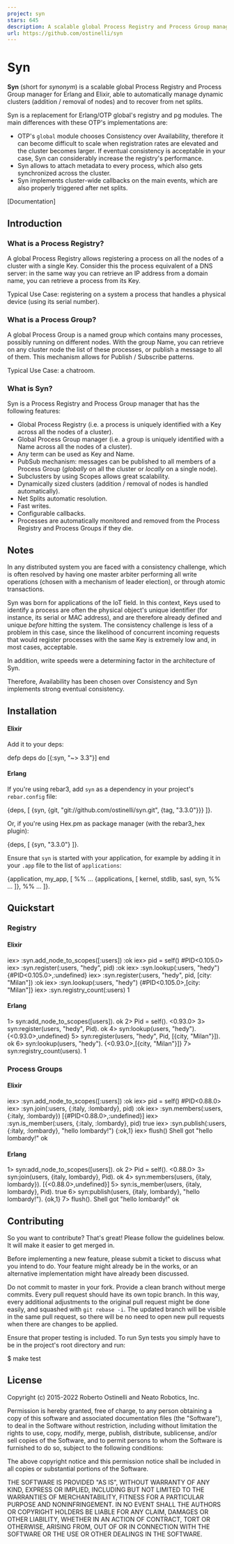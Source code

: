```yaml
---
project: syn
stars: 645
description: A scalable global Process Registry and Process Group manager for Erlang and Elixir.
url: https://github.com/ostinelli/syn
---
```


Syn
===

**Syn** (short for _synonym_) is a scalable global Process Registry and Process Group manager for Erlang and Elixir, able to automatically manage dynamic clusters (addition / removal of nodes) and to recover from net splits.

Syn is a replacement for Erlang/OTP global's registry and pg modules. The main differences with these OTP's implementations are:

-   OTP's `global` module chooses Consistency over Availability, therefore it can become difficult to scale when registration rates are elevated and the cluster becomes larger. If eventual consistency is acceptable in your case, Syn can considerably increase the registry's performance.
-   Syn allows to attach metadata to every process, which also gets synchronized across the cluster.
-   Syn implements cluster-wide callbacks on the main events, which are also properly triggered after net splits.

\[Documentation\]

Introduction
------------

### What is a Process Registry?

A global Process Registry allows registering a process on all the nodes of a cluster with a single Key. Consider this the process equivalent of a DNS server: in the same way you can retrieve an IP address from a domain name, you can retrieve a process from its Key.

Typical Use Case: registering on a system a process that handles a physical device (using its serial number).

### What is a Process Group?

A global Process Group is a named group which contains many processes, possibly running on different nodes. With the group Name, you can retrieve on any cluster node the list of these processes, or publish a message to all of them. This mechanism allows for Publish / Subscribe patterns.

Typical Use Case: a chatroom.

### What is Syn?

Syn is a Process Registry and Process Group manager that has the following features:

-   Global Process Registry (i.e. a process is uniquely identified with a Key across all the nodes of a cluster).
-   Global Process Group manager (i.e. a group is uniquely identified with a Name across all the nodes of a cluster).
-   Any term can be used as Key and Name.
-   PubSub mechanism: messages can be published to all members of a Process Group (_globally_ on all the cluster or _locally_ on a single node).
-   Subclusters by using Scopes allows great scalability.
-   Dynamically sized clusters (addition / removal of nodes is handled automatically).
-   Net Splits automatic resolution.
-   Fast writes.
-   Configurable callbacks.
-   Processes are automatically monitored and removed from the Process Registry and Process Groups if they die.

Notes
-----

In any distributed system you are faced with a consistency challenge, which is often resolved by having one master arbiter performing all write operations (chosen with a mechanism of leader election), or through atomic transactions.

Syn was born for applications of the IoT field. In this context, Keys used to identify a process are often the physical object's unique identifier (for instance, its serial or MAC address), and are therefore already defined and unique _before_ hitting the system. The consistency challenge is less of a problem in this case, since the likelihood of concurrent incoming requests that would register processes with the same Key is extremely low and, in most cases, acceptable.

In addition, write speeds were a determining factor in the architecture of Syn.

Therefore, Availability has been chosen over Consistency and Syn implements strong eventual consistency.

Installation
------------

#### Elixir

Add it to your deps:

defp deps do
  \[{:syn, "~> 3.3"}\]
end

#### Erlang

If you're using rebar3, add `syn` as a dependency in your project's `rebar.config` file:

{deps, \[
  {syn, {git, "git://github.com/ostinelli/syn.git", {tag, "3.3.0"}}}
\]}.

Or, if you're using Hex.pm as package manager (with the rebar3\_hex plugin):

{deps, \[
  {syn, "3.3.0"}
\]}.

Ensure that `syn` is started with your application, for example by adding it in your `.app` file to the list of `applications`:

{application, my\_app, \[
    %% ...
    {applications, \[
        kernel,
        stdlib,
        sasl,
        syn,
        %% ...
    \]},
    %% ...
\]}.

Quickstart
----------

### Registry

#### Elixir

iex\> :syn.add\_node\_to\_scopes(\[:users\])
:ok
iex\> pid \= self()
#PID<0.105.0>
iex\> :syn.register(:users, "hedy", pid)
:ok
iex\> :syn.lookup(:users, "hedy")
{#PID<0.105.0>,:undefined}
iex\> :syn.register(:users, "hedy", pid, \[city: "Milan"\])
:ok
iex> :syn.lookup(:users, "hedy")
{#PID<0.105.0>,\[city: "Milan"\]}
iex\> :syn.registry\_count(:users)
1

#### Erlang

1\> syn:add\_node\_to\_scopes(\[users\]).
ok
2\> Pid \= self().
<0.93.0\>
3\> syn:register(users, "hedy", Pid).
ok
4\> syn:lookup(users, "hedy").
{<0.93.0\>,undefined}
5\> syn:register(users, "hedy", Pid, \[{city, "Milan"}\]).
ok
6\> syn:lookup(users, "hedy").
{<0.93.0\>,\[{city, "Milan"}\]}
7\> syn:registry\_count(users).
1

### Process Groups

#### Elixir

iex\> :syn.add\_node\_to\_scopes(\[:users\])
:ok
iex\> pid \= self()
#PID<0.88.0>
iex\> :syn.join(:users, {:italy, :lombardy}, pid)
:ok
iex\> :syn.members(:users, {:italy, :lombardy})
\[{#PID<0.88.0>,:undefined}\]
iex\> :syn.is\_member(:users, {:italy, :lombardy}, pid)
true
iex\> :syn.publish(:users, {:italy, :lombardy}, "hello lombardy!")
{:ok,1}
iex> flush()
Shell got "hello lombardy!"
ok

#### Erlang

1\> syn:add\_node\_to\_scopes(\[users\]).
ok
2\> Pid \= self().
<0.88.0\>
3\> syn:join(users, {italy, lombardy}, Pid).
ok
4\> syn:members(users, {italy, lombardy}).
\[{<0.88.0\>,undefined}\]
5\> syn:is\_member(users, {italy, lombardy}, Pid).
true
6\> syn:publish(users, {italy, lombardy}, "hello lombardy!").
{ok,1}
7\> flush().
Shell got "hello lombardy!"
ok

Contributing
------------

So you want to contribute? That's great! Please follow the guidelines below. It will make it easier to get merged in.

Before implementing a new feature, please submit a ticket to discuss what you intend to do. Your feature might already be in the works, or an alternative implementation might have already been discussed.

Do not commit to master in your fork. Provide a clean branch without merge commits. Every pull request should have its own topic branch. In this way, every additional adjustments to the original pull request might be done easily, and squashed with `git rebase -i`. The updated branch will be visible in the same pull request, so there will be no need to open new pull requests when there are changes to be applied.

Ensure that proper testing is included. To run Syn tests you simply have to be in the project's root directory and run:

$ make test

License
-------

Copyright (c) 2015-2022 Roberto Ostinelli and Neato Robotics, Inc.

Permission is hereby granted, free of charge, to any person obtaining a copy of this software and associated documentation files (the "Software"), to deal in the Software without restriction, including without limitation the rights to use, copy, modify, merge, publish, distribute, sublicense, and/or sell copies of the Software, and to permit persons to whom the Software is furnished to do so, subject to the following conditions:

The above copyright notice and this permission notice shall be included in all copies or substantial portions of the Software.

THE SOFTWARE IS PROVIDED "AS IS", WITHOUT WARRANTY OF ANY KIND, EXPRESS OR IMPLIED, INCLUDING BUT NOT LIMITED TO THE WARRANTIES OF MERCHANTABILITY, FITNESS FOR A PARTICULAR PURPOSE AND NONINFRINGEMENT. IN NO EVENT SHALL THE AUTHORS OR COPYRIGHT HOLDERS BE LIABLE FOR ANY CLAIM, DAMAGES OR OTHER LIABILITY, WHETHER IN AN ACTION OF CONTRACT, TORT OR OTHERWISE, ARISING FROM, OUT OF OR IN CONNECTION WITH THE SOFTWARE OR THE USE OR OTHER DEALINGS IN THE SOFTWARE.
